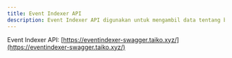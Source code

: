 ```yaml
---
title: Event Indexer API
description: Event Indexer API digunakan untuk mengambil data tentang berbagai event yang kita pantau di Taiko.
---
```


Event Indexer API: [https://eventindexer-swagger.taiko.xyz/](https://eventindexer-swagger.taiko.xyz/)
